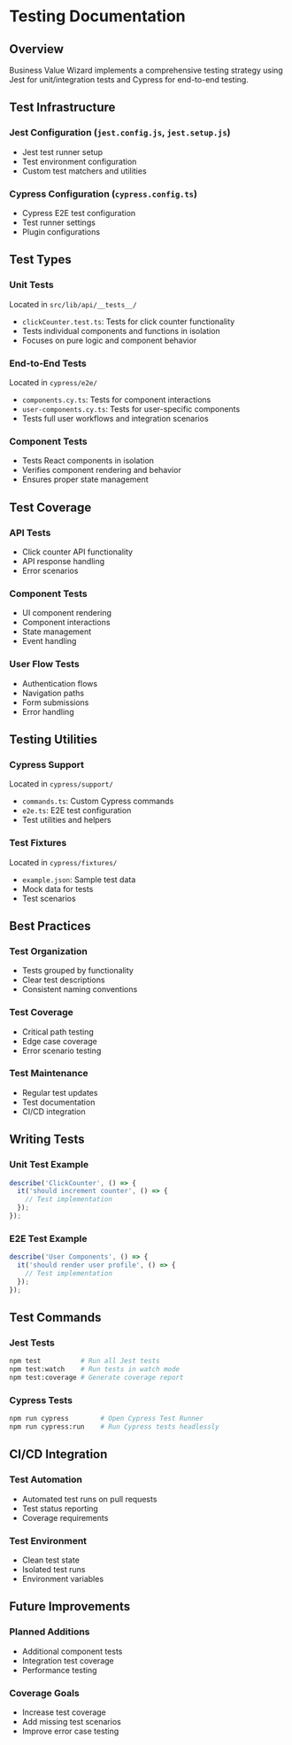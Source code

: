 # Testing Documentation

## Overview
Business Value Wizard implements a comprehensive testing strategy using Jest for unit/integration tests and Cypress for end-to-end testing.

## Test Infrastructure

### Jest Configuration (`jest.config.js`, `jest.setup.js`)
- Jest test runner setup
- Test environment configuration
- Custom test matchers and utilities

### Cypress Configuration (`cypress.config.ts`)
- Cypress E2E test configuration
- Test runner settings
- Plugin configurations

## Test Types

### Unit Tests
Located in `src/lib/api/__tests__/`
- `clickCounter.test.ts`: Tests for click counter functionality
- Tests individual components and functions in isolation
- Focuses on pure logic and component behavior

### End-to-End Tests
Located in `cypress/e2e/`
- `components.cy.ts`: Tests for component interactions
- `user-components.cy.ts`: Tests for user-specific components
- Tests full user workflows and integration scenarios

### Component Tests
- Tests React components in isolation
- Verifies component rendering and behavior
- Ensures proper state management

## Test Coverage

### API Tests
- Click counter API functionality
- API response handling
- Error scenarios

### Component Tests
- UI component rendering
- Component interactions
- State management
- Event handling

### User Flow Tests
- Authentication flows
- Navigation paths
- Form submissions
- Error handling

## Testing Utilities

### Cypress Support
Located in `cypress/support/`
- `commands.ts`: Custom Cypress commands
- `e2e.ts`: E2E test configuration
- Test utilities and helpers

### Test Fixtures
Located in `cypress/fixtures/`
- `example.json`: Sample test data
- Mock data for tests
- Test scenarios

## Best Practices

### Test Organization
- Tests grouped by functionality
- Clear test descriptions
- Consistent naming conventions

### Test Coverage
- Critical path testing
- Edge case coverage
- Error scenario testing

### Test Maintenance
- Regular test updates
- Test documentation
- CI/CD integration

## Writing Tests

### Unit Test Example
```typescript
describe('ClickCounter', () => {
  it('should increment counter', () => {
    // Test implementation
  });
});
```

### E2E Test Example
```typescript
describe('User Components', () => {
  it('should render user profile', () => {
    // Test implementation
  });
});
```

## Test Commands

### Jest Tests
```bash
npm test          # Run all Jest tests
npm test:watch    # Run tests in watch mode
npm test:coverage # Generate coverage report
```

### Cypress Tests
```bash
npm run cypress        # Open Cypress Test Runner
npm run cypress:run    # Run Cypress tests headlessly
```

## CI/CD Integration

### Test Automation
- Automated test runs on pull requests
- Test status reporting
- Coverage requirements

### Test Environment
- Clean test state
- Isolated test runs
- Environment variables

## Future Improvements

### Planned Additions
- Additional component tests
- Integration test coverage
- Performance testing

### Coverage Goals
- Increase test coverage
- Add missing test scenarios
- Improve error case testing

